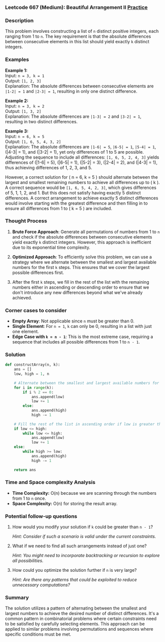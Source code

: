 ### Leetcode 667 (Medium): Beautiful Arrangement II [Practice](https://leetcode.com/problems/beautiful-arrangement-ii)

### Description

This problem involves constructing a list of `n` distinct positive integers, each ranging from 1 to `n`. The key requirement is that the absolute differences between consecutive elements in this list should yield exactly `k` distinct integers.

### Examples

**Example 1:**  
Input: `n = 3, k = 1`  
Output: `[1, 2, 3]`  
Explanation: The absolute differences between consecutive elements are `|1-2| = 1` and `|2-3| = 1`, resulting in only one distinct difference.

**Example 2:**  
Input: `n = 3, k = 2`  
Output: `[1, 3, 2]`  
Explanation: The absolute differences are `|1-3| = 2` and `|3-2| = 1`, resulting in two distinct differences.

**Example 3:**  
Input: `n = 6, k = 5`  
Output: `[1, 6, 5, 4, 3, 2]`  
Explanation: The absolute differences are `|1-6| = 5`, `|6-5| = 1`, `|5-4| = 1`, \(|4-3| = 1\), and \(|3-2| = 1\), yet only differences of 1 to 5 are possible. Adjusting the sequence to include all differences: `[1, 6, 5, 2, 4, 3]` yields differences of \(|1-6| = 5\), \(|6-5| = 1\), \(|5-2| = 3\), \(|2-4| = 2\), and \(|4-3| = 1\), thus achieving differences of 1, 2, 3, and 5.

However, a correct solution for \( n = 6, k = 5 \) should alternate between the largest and smallest remaining numbers to achieve all differences up to \( k \). A correct sequence would be `[1, 6, 5, 4, 2, 3]`, which gives differences of 5, 1, 1, 2, and 1. But this does not satisfy having exactly 5 distinct differences. A correct arrangement to achieve exactly 5 distinct differences would involve starting with the greatest difference and then filling in to ensure all differences from 1 to \( k = 5 \) are included.

### Thought Process

1. **Brute Force Approach**: Generate all permutations of numbers from 1 to `n` and check if the absolute differences between consecutive elements yield exactly `k` distinct integers. However, this approach is inefficient due to its exponential time complexity.

2. **Optimized Approach**: To efficiently solve this problem, we can use a strategy where we alternate between the smallest and largest available numbers for the first `k` steps. This ensures that we cover the largest possible differences first.

3. After the first `k` steps, we fill in the rest of the list with the remaining numbers either in ascending or descending order to ensure that we don't introduce any new differences beyond what we've already achieved.

### Corner cases to consider

- **Empty Array**: Not applicable since `n` must be greater than 0.
- **Single Element**: For `n = 1`, `k` can only be 0, resulting in a list with just one element.
- **Edge Case with `k = n - 1`**: This is the most extreme case, requiring a sequence that includes all possible differences from 1 to `n - 1`.

### Solution

```python
def constructArray(n, k):
    ans = []
    low, high = 1, n
    
    # Alternate between the smallest and largest available numbers for the first k steps
    for i in range(k):
        if i % 2 == 0:
            ans.append(low)
            low += 1
        else:
            ans.append(high)
            high -= 1
    
    # Fill the rest of the list in ascending order if low is greater than high, otherwise in descending order
    if low <= high:
        while low <= high:
            ans.append(low)
            low += 1
    else:
        while high >= low:
            ans.append(high)
            high -= 1
    
    return ans
```

### Time and Space complexity Analysis

- **Time Complexity:** O(n) because we are scanning through the numbers from 1 to `n` once.
- **Space Complexity:** O(n) for storing the result array.

### Potential follow-up questions

1. How would you modify your solution if `k` could be greater than `n - 1`?

   *Hint: Consider if such a scenario is valid under the current constraints.*

2. What if we need to find all such arrangements instead of just one?

   *Hint: You might need to incorporate backtracking or recursion to explore all possibilities.*

3. How could you optimize the solution further if `n` is very large?

   *Hint: Are there any patterns that could be exploited to reduce unnecessary computations?*

### Summary

The solution utilizes a pattern of alternating between the smallest and largest numbers to achieve the desired number of distinct differences. It's a common pattern in combinatorial problems where certain constraints need to be satisfied by carefully selecting elements. This approach can be applied to similar problems involving permutations and sequences where specific conditions must be met.